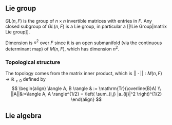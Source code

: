## Lie group
$GL(n,F)$ is the group of $n \times n$ invertible matrices with entries in $F$. Any closed subgroup of $GL(n,F)$ is a Lie group, in particular a [[!Lie Group|matrix Lie group]].

Dimension is $n^2$ over $F$ since it is an open submanifold (via the continuous determinant map) of $M(n,F)$, which has dimension $n^2$.

### Topological structure
The topology comes from the matrix inner product, which is $||\cdot||: M(n, F) \to \mathbb{R}_{\geq 0}$ defined by 
$$
\begin{align}
\langle A, B \rangle & := \mathrm{Tr}(\overline{B}A) \\
||A||&:=\langle A, A \rangle^{1/2} = \left( \sum_{i,j} |a_{ij}|^2 \right)^{1/2}
\end{align}
$$



## Lie algebra